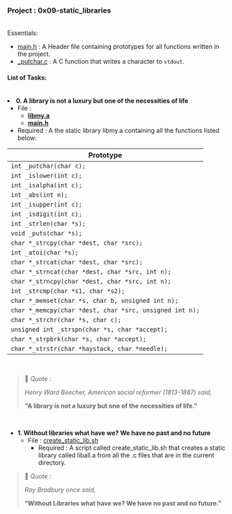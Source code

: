<h3>Project : 0x09-static_libraries</h3>
<br

<h4>Essentials:</h4>

* [main.h](./main.h) : A Header file containing prototypes for all functions written in the project.
* [_putchar.c](./_putchar.c) : A C function that writes a character to `stdout`.

<h4>List of Tasks:</h4>
<br

* **0. A library is not a luxury but one of the necessities of life**
  * File : 
    * **[libmy.a](./libmy.a)**
    * **[main.h](./main.h)**
  * Required : A the static library libmy.a containing all the functions listed below:
    
| Prototype                                                   |
| ------------------------------------------------------------|
| `int _putchar(char c);`                                     |
| `int _islower(int c);`                                      |
| `int _isalpha(int c);`                                      |
| `int _abs(int n);`                                          |
| `int _isupper(int c);`                                      |
| `int _isdigit(int c);`                                      |
| `int _strlen(char *s);`                                     |
| `void _puts(char *s);`                                      |
| `char *_strcpy(char *dest, char *src);`                     |
| `int _atoi(char *s);`                                       |
| `char *_strcat(char *dest, char *src);`                     |
| `char *_strncat(char *dest, char *src, int n);`             |
| `char *_strncpy(char *dest, char *src, int n);`             |
| `int _strcmp(char *s1, char *s2);`                          |
| `char *_memset(char *s, char b, unsigned int n);`           |
| `char *_memcpy(char *dest, char *src, unsigned int n);`     |
| `char *_strchr(char *s, char c);`                           |
| `unsigned int _strspn(char *s, char *accept);`              |
| `char *_strpbrk(char *s, char *accept);`                    |
| `char *_strstr(char *haystack, char *needle);`              |

<br>
    
> 💬 *Quote :*
>
> *Henry Ward Beecher, American social reformer (1813-1887) said,* 
>
> **"A library is not a luxury but one of the necessities of life."**

<br>

* **1. Without libraries what have we? We have no past and no future**
  * File : [create_static_lib.sh](./create_static_lib.sh)
    * Required : A script called create_static_lib.sh that creates a static library called liball.a from all the .c files that are in the current directory.
   
> 💬 *Quote :* 
> 
> *Ray Bradbury once said,*
> 
> **“Without Libraries what have we? We have no past and no future.”**
